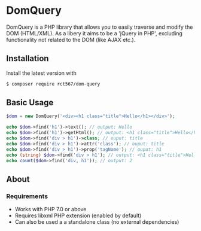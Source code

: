 # DomQuery


DomQuery is a PHP library that allows you to easily traverse and modify the DOM (HTML/XML). As a libery it aims to be a 'jQuery in PHP', excluding functionality not related to the DOM (like AJAX etc.).  

## Installation


Install the latest version with

```bash
$ composer require rct567/dom-query
```

## Basic Usage

``` php
$dom = new DomQuery('<div><h1 class="title">Hello</h1></div>');

echo $dom->find('h1')->text(); // output: Hello
echo $dom->find('h1')->getHtml(); // output: <h1 class="title">Hello</h1>
echo $dom->find('div > h1')->class; // ouput: title
echo $dom->find('div > h1')->attr('class'); // ouput: title
echo $dom->find('div > h1')->prop('tagName'); // ouput: h1
echo (string) $dom->find('div > h1'); // output: <h1 class="title">Hello</h1>
echo count($dom->find('div, h1')); // output: 2
```

## About

### Requirements

- Works with PHP 7.0 or above 
- Requires libxml PHP extension (enabled by default)
- Can also be used a a standalone class (no external dependencies)
